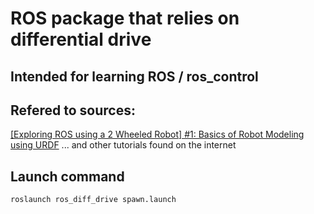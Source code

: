 # ROS package that relies on differential drive

## Intended for learning ROS / ros_control

## Refered to sources:

[[Exploring ROS using a 2 Wheeled Robot] #1: Basics of Robot Modeling using URDF](https://www.youtube.com/watch?v=jmCR225ORs0)
... and other tutorials found on the internet

## Launch command

`roslaunch ros_diff_drive spawn.launch`
